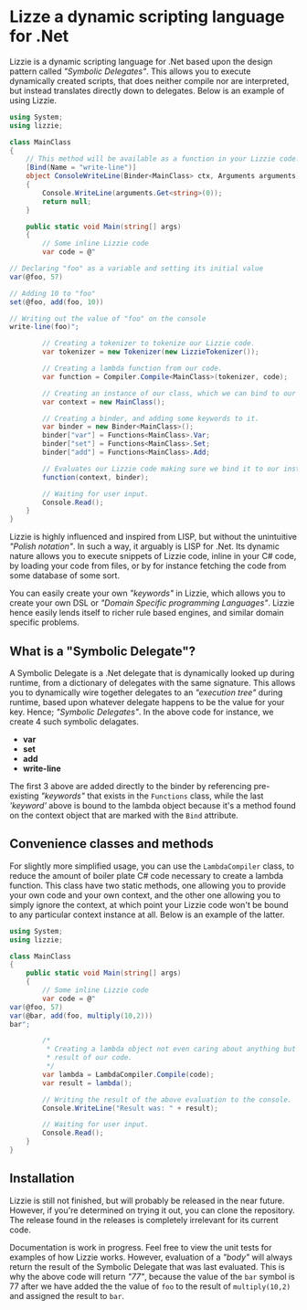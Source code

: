 
# Lizze a dynamic scripting language for .Net

Lizzie is a dynamic scripting language for .Net based upon the design pattern
called _"Symbolic Delegates"_. This allows you to execute dynamically created
scripts, that does neither compile nor are interpreted, but instead translates
directly down to delegates. Below is an example of using Lizzie.

```csharp
using System;
using lizzie;

class MainClass
{
    // This method will be available as a function in your Lizzie code.
    [Bind(Name = "write-line")]
    object ConsoleWriteLine(Binder<MainClass> ctx, Arguments arguments)
    {
        Console.WriteLine(arguments.Get<string>(0));
        return null;
    }

    public static void Main(string[] args)
    {
        // Some inline Lizzie code
        var code = @"

// Declaring "foo" as a variable and setting its initial value
var(@foo, 57)

// Adding 10 to "foo"
set(@foo, add(foo, 10))

// Writing out the value of "foo" on the console
write-line(foo)";

        // Creating a tokenizer to tokenize our Lizzie code.
        var tokenizer = new Tokenizer(new LizzieTokenizer());

        // Creating a lambda function from our code.
        var function = Compiler.Compile<MainClass>(tokenizer, code);

        // Creating an instance of our class, which we can bind to our code.
        var context = new MainClass();

        // Creating a binder, and adding some keywords to it.
        var binder = new Binder<MainClass>();
        binder["var"] = Functions<MainClass>.Var;
        binder["set"] = Functions<MainClass>.Set;
        binder["add"] = Functions<MainClass>.Add;

        // Evaluates our Lizzie code making sure we bind it to our instance.
        function(context, binder);

        // Waiting for user input.
        Console.Read();
    }
}
```

Lizzie is highly influenced and inspired from LISP, but without the unintuitive
_"Polish notation"_. In such a way, it arguably is LISP for .Net. Its dynamic
nature allows you to execute snippets of Lizzie code, inline in your C# code,
by loading your code from files, or by for instance fetching the code from some
database of some sort.

You can easily create your own _"keywords"_ in Lizzie, which allows you to create
your own DSL or _"Domain Specific programming Languages"_. Lizzie hence easily
lends itself to richer rule based engines, and similar domain specific problems.

## What is a "Symbolic Delegate"?

A Symbolic Delegate is a .Net delegate that is dynamically looked up during runtime,
from a dictionary of delegates with the same signature.
This allows you to dynamically wire together delegates to an _"execution tree"_
during runtime, based upon whatever delegate happens to be the value for your
key. Hence; _"Symbolic Delegates"_. In the above code for instance, we create
4 such symbolic delagates.

* __var__
* __set__
* __add__
* __write-line__

The first 3 above are added directly to the binder by referencing pre-existing
_"keywords"_ that exists in the `Functions` class, while the last _'keyword'_
above is bound to the lambda object because it's a method found on the context
object that are marked with the `Bind` attribute.

## Convenience classes and methods

For slightly more simplified usage, you can use the `LambdaCompiler` class, to
reduce the amount of boiler plate C# code necessary to create a lambda function.
This class have two static methods, one allowing you to provide your own code
and your own context, and the other one allowing you to simply ignore the context,
at which point your Lizzie code won't be bound to any particular context instance
at all. Below is an example of the latter.

```csharp
using System;
using lizzie;

class MainClass
{
    public static void Main(string[] args)
    {
        // Some inline Lizzie code
        var code = @"
var(@foo, 57)
var(@bar, add(foo, multiply(10,2)))
bar";

        /*
         * Creating a lambda object not even caring about anything but the
         * result of our code.
         */
        var lambda = LambdaCompiler.Compile(code);
        var result = lambda();

        // Writing the result of the above evaluation to the console.
        Console.WriteLine("Result was: " + result);

        // Waiting for user input.
        Console.Read();
    }
}
```

## Installation

Lizzie is still not finished, but will probably be released in the near future.
However, if you're determined on trying it out, you can clone the repository.
The release found in the releases is completely irrelevant for its current code.

Documentation is work in progress. Feel free to view the unit tests for examples
of how Lizzie works. However, evaluation of a _"body"_ will always return the
result of the Symbolic Delegate that was last evaluated. This is why the above
code will return _"77"_, because the value of the `bar` symbol is 77 after we
have added the the value of `foo` to the result of `multiply(10,2)` and assigned
the result to `bar`.

